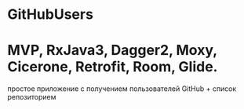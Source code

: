 # GitHubUsers

# MVP, RxJava3, Dagger2, Moxy, Cicerone, Retrofit, Room, Glide.
простое приложение с получением пользователей GitHub + список репозиторием
